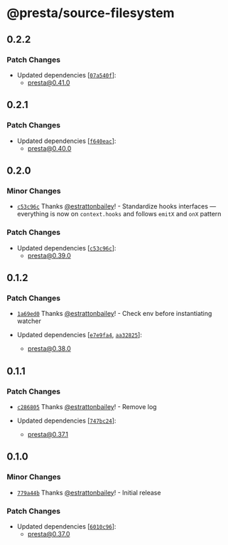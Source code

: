 # @presta/source-filesystem

## 0.2.2

### Patch Changes

- Updated dependencies [[`07a540f`](https://github.com/sure-thing/presta/commit/07a540fa296edeea304d90de84c9c9f98f6bb0b1)]:
  - presta@0.41.0

## 0.2.1

### Patch Changes

- Updated dependencies [[`f640eac`](https://github.com/sure-thing/presta/commit/f640eacefefc34b039eed317589cd292a5af5f1e)]:
  - presta@0.40.0

## 0.2.0

### Minor Changes

- [`c53c96c`](https://github.com/sure-thing/presta/commit/c53c96c5ea5ab9698ca4776beeacc7ad3ff52ae1) Thanks [@estrattonbailey](https://github.com/estrattonbailey)! - Standardize hooks interfaces — everything is now on `context.hooks` and follows `emitX` and `onX` pattern

### Patch Changes

- Updated dependencies [[`c53c96c`](https://github.com/sure-thing/presta/commit/c53c96c5ea5ab9698ca4776beeacc7ad3ff52ae1)]:
  - presta@0.39.0

## 0.1.2

### Patch Changes

- [`1a69ed0`](https://github.com/sure-thing/presta/commit/1a69ed01c13e9ddc48e81417258ee11ee073fee9) Thanks [@estrattonbailey](https://github.com/estrattonbailey)! - Check env before instantiating watcher

- Updated dependencies [[`e7e9fa4`](https://github.com/sure-thing/presta/commit/e7e9fa42be718902763c1e4b0dad5f8b10bb93a1), [`aa32825`](https://github.com/sure-thing/presta/commit/aa3282511351de5afa2cb79b2c7c6bfbed0b44ea)]:
  - presta@0.38.0

## 0.1.1

### Patch Changes

- [`c286805`](https://github.com/sure-thing/presta/commit/c286805d6d39a3b05be9cd75f28247253f2d2a40) Thanks [@estrattonbailey](https://github.com/estrattonbailey)! - Remove log

- Updated dependencies [[`747bc24`](https://github.com/sure-thing/presta/commit/747bc24d6c751cd9348477bb8a304b411f47fecb)]:
  - presta@0.37.1

## 0.1.0

### Minor Changes

- [`779a44b`](https://github.com/sure-thing/presta/commit/779a44bc8365876409683b2078f1cd333066cbba) Thanks [@estrattonbailey](https://github.com/estrattonbailey)! - Initial release

### Patch Changes

- Updated dependencies [[`6010c96`](https://github.com/sure-thing/presta/commit/6010c968b3dfe2e04638233be1e3f20839bdfab8)]:
  - presta@0.37.0
